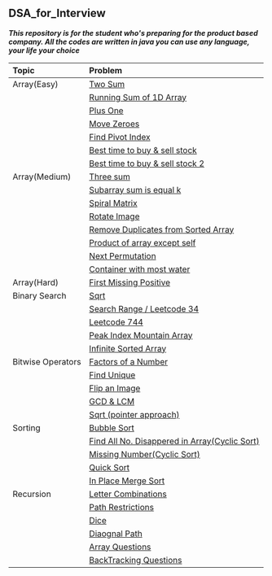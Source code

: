 ## DSA_for_Interview
***This repository is for the student who's preparing for the product based company.
All the codes are written in java you can use any language, your life your choice***

|Topic | Problem |
|:-------------------|:--------------------------------|
|Array(Easy) | [Two Sum](https://github.com/kb-s/DSA_for_Interview/blob/master/src/array/easy/TwoSum.java)||
|      | [Running Sum of 1D Array](https://github.com/kb-s/DSA_for_Interview/blob/master/src/array/easy/RuningSumOf1Darray.java)|
|      | [Plus One](https://github.com/kb-s/DSA_for_Interview/blob/master/src/array/easy/PlusOne.java)|
|      | [Move Zeroes](https://github.com/kb-s/DSA_for_Interview/blob/master/src/array/easy/MoveZeroes.java)
|      | [Find Pivot Index](https://github.com/kb-s/DSA_for_Interview/blob/master/src/array/easy/FindPivotIndex.java)
|      | [Best time to buy & sell stock](https://github.com/kb-s/DSA_for_Interview/blob/master/src/array/easy/BestTimetoBuyandSellStock.java)
|      | [Best time to buy & sell stock 2](https://github.com/kb-s/DSA_for_Interview/blob/master/src/array/easy/BestTimeToBuyandSellStock2.java)
|Array(Medium) | [Three sum](https://github.com/kb-s/DSA_for_Interview/blob/master/src/array/medium/ThreeSum.java)
|              | [Subarray sum is equal k](https://github.com/kb-s/DSA_for_Interview/blob/master/src/array/medium/SubarraySumEqualsK.java)
|              | [Spiral Matrix](https://github.com/kb-s/DSA_for_Interview/blob/master/src/array/medium/SpiralMatrix.java)
|              | [Rotate Image](https://github.com/kb-s/DSA_for_Interview/blob/master/src/array/medium/RotateImage.java)
|              | [Remove Duplicates from Sorted Array](https://github.com/kb-s/DSA_for_Interview/blob/master/src/array/medium/RemoveDuplicatesFromSortedArray.java)
|              | [Product of array except self](https://github.com/kb-s/DSA_for_Interview/blob/master/src/array/medium/ProductOfArrayExceptSelf.java)
|              | [Next Permutation](https://github.com/kb-s/DSA_for_Interview/blob/master/src/array/medium/NextPermutation.java)
|              | [Container with most water](https://github.com/kb-s/DSA_for_Interview/blob/master/src/array/medium/ContainerWithMostWater.java)
|Array(Hard)   | [First Missing Positive](https://github.com/kb-s/DSA_for_Interview/blob/master/src/array/hard/FirstMissingPositive.java)
|Binary Search | [Sqrt](https://github.com/kb-s/DSA_for_Interview/blob/master/src/binarysearch/Sqrt.java)
|              | [Search Range / Leetcode 34](https://github.com/kb-s/DSA_for_Interview/blob/master/src/binarysearch/Leetcode34.java)
|              | [Leetcode 744](https://github.com/kb-s/DSA_for_Interview/blob/master/src/binarysearch/Leetcode744.java)
|              | [Peak Index Mountain Array](https://github.com/kb-s/DSA_for_Interview/blob/master/src/binarysearch/PeakIndexMountainArray.java)
|              | [Infinite Sorted Array](https://github.com/kb-s/DSA_for_Interview/blob/master/src/binarysearch/InfineSortedArray.java)
|Bitwise Operators  | [Factors of a Number](https://github.com/kb-s/DSA_for_Interview/blob/master/src/bitwiseOperators/FactorsOfANumber.java)
|                   |[Find Unique](https://github.com/kb-s/DSA_for_Interview/blob/master/src/bitwiseOperators/FindUnique.java)
|                   |[Flip an Image](https://github.com/kb-s/DSA_for_Interview/blob/master/src/bitwiseOperators/FlippingAnImage.java)
|                   |[GCD & LCM](https://github.com/kb-s/DSA_for_Interview/blob/master/src/bitwiseOperators/GCD_LCM.java)
|                   |[Sqrt (pointer approach)](https://github.com/kb-s/DSA_for_Interview/blob/master/src/bitwiseOperators/Sqrt.java)
|Sorting            |[Bubble Sort](https://github.com/kb-s/DSA_for_Interview/blob/master/src/bubbleSort/BubbleSort.java)
|                   |[Find All No. Disappered in Array(Cyclic Sort)](https://github.com/kb-s/DSA_for_Interview/blob/master/src/cyclicSort/FindAllNoDissappearedInArray.java)
|                   |[Missing Number(Cyclic Sort)](https://github.com/kb-s/DSA_for_Interview/blob/master/src/cyclicSort/MissingNumber.java)
|                   |[Quick Sort](https://github.com/kb-s/DSA_for_Interview/blob/master/src/quickSort/QuickSort.java)
|                   |[In Place Merge Sort](https://github.com/kb-s/DSA_for_Interview/blob/master/src/mergeSort/InPlaceMergeSort.java)
|Recursion          |[Letter Combinations](https://github.com/kb-s/DSA_for_Interview/blob/master/src/recursion/LetterCombinations.java)
|                   |[Path Restrictions](https://github.com/kb-s/DSA_for_Interview/blob/master/src/recursion/PathRestrictions.java)
|                   |[Dice ](https://github.com/kb-s/DSA_for_Interview/blob/master/src/recursion/Dice.java)
|                   |[Diaognal Path](https://github.com/kb-s/DSA_for_Interview/blob/master/src/recursion/IncludeDiaognalPath.java)
|                   |[Array Questions](https://github.com/kb-s/DSA_for_Interview/tree/master/src/recursion/array)
|                   |[BackTracking Questions](https://github.com/kb-s/DSA_for_Interview/tree/master/src/recursion/backtracking)
